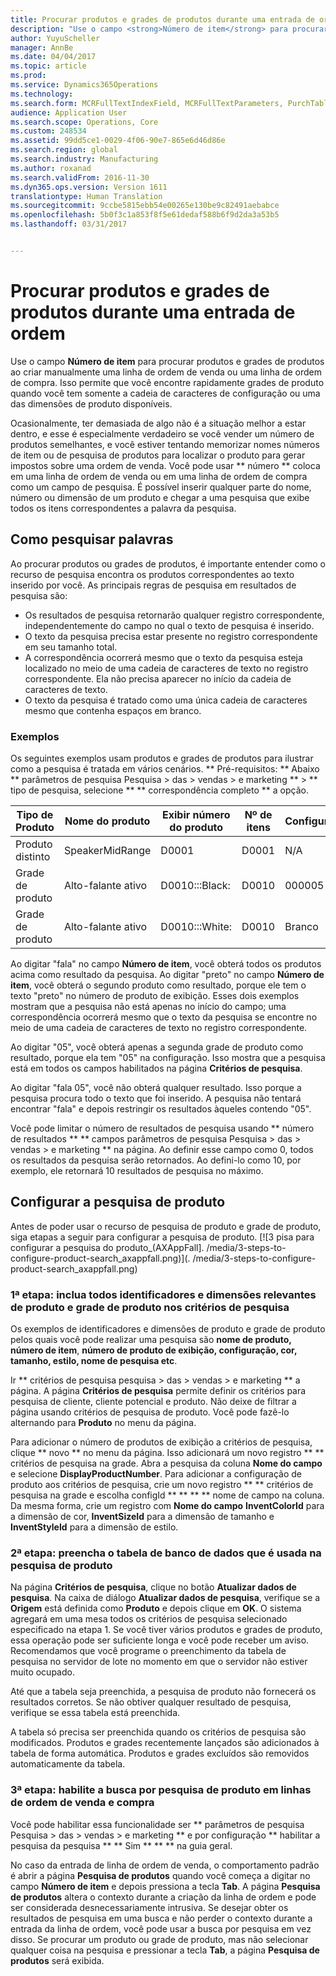 ```yaml
---
title: Procurar produtos e grades de produtos durante uma entrada de ordem
description: "Use o campo <strong>Número de item</strong> para procurar produtos e grades de produtos ao criar manualmente uma linha de ordem de venda ou uma linha de ordem de compra.  Isso permite que você encontre rapidamente grades de produto quando você tem somente a cadeia de caracteres de configuração ou uma das dimensões de produto disponíveis."
author: YuyuScheller
manager: AnnBe
ms.date: 04/04/2017
ms.topic: article
ms.prod: 
ms.service: Dynamics365Operations
ms.technology: 
ms.search.form: MCRFullTextIndexField, MCRFullTextParameters, PurchTable, SalesTable
audience: Application User
ms.search.scope: Operations, Core
ms.custom: 248534
ms.assetid: 99dd5ce1-0029-4f06-90e7-865e6d46d86e
ms.search.region: global
ms.search.industry: Manufacturing
ms.author: roxanad
ms.search.validFrom: 2016-11-30
ms.dyn365.ops.version: Version 1611
translationtype: Human Translation
ms.sourcegitcommit: 9ccbe5815ebb54e00265e130be9c82491aebabce
ms.openlocfilehash: 5b0f3c1a853f8f5e61dedaf588b6f9d2da3a53b5
ms.lasthandoff: 03/31/2017


---
```


# <a name="search-for-products-and-product-variants-during-order-entry"></a>Procurar produtos e grades de produtos durante uma entrada de ordem

Use o campo <strong>Número de item</strong> para procurar produtos e grades de produtos ao criar manualmente uma linha de ordem de venda ou uma linha de ordem de compra.  Isso permite que você encontre rapidamente grades de produto quando você tem somente a cadeia de caracteres de configuração ou uma das dimensões de produto disponíveis.

Ocasionalmente, ter demasiada de algo não é a situação melhor a estar dentro, e esse é especialmente verdadeiro se você vender um número de produtos semelhantes, e você estiver tentando memorizar nomes números de item ou de pesquisa de produtos para localizar o produto para gerar impostos sobre uma ordem de venda. Você pode usar ** número ** coloca em uma linha de ordem de venda ou em uma linha de ordem de compra como um campo de pesquisa. É possível inserir qualquer parte do nome, número ou dimensão de um produto e chegar a uma pesquisa que exibe todos os itens correspondentes a palavra da pesquisa.

## <a name="how-search-works"></a>Como pesquisar palavras
Ao procurar produtos ou grades de produtos, é importante entender como o recurso de pesquisa encontra os produtos correspondentes ao texto inserido por você. As principais regras de pesquisa em resultados de pesquisa são:

-   Os resultados de pesquisa retornarão qualquer registro correspondente, independentemente do campo no qual o texto de pesquisa é inserido.
-   O texto da pesquisa precisa estar presente no registro correspondente em seu tamanho total.
-   A correspondência ocorrerá mesmo que o texto da pesquisa esteja localizado no meio de uma cadeia de caracteres de texto no registro correspondente. Ela não precisa aparecer no início da cadeia de caracteres de texto.
-   O texto da pesquisa é tratado como uma única cadeia de caracteres mesmo que contenha espaços em branco.

### <a name="examples"></a>Exemplos

Os seguintes exemplos usam produtos e grades de produtos para ilustrar como a pesquisa é tratada em vários cenários. ** Pré-requisitos: ** Abaixo ** parâmetros de pesquisa Pesquisa &gt; das &gt; vendas &gt; e marketing ** &gt; ** tipo de pesquisa, selecione ** ** correspondência completo ** a opção.

| Tipo de Produto     | Nome do produto    | Exibir número do produto | Nº de itens | Configuração |
|------------------|-----------------|------------------------|-------------|---------------|
| Produto distinto | SpeakerMidRange | D0001                  | D0001       | N/A            |
| Grade de produto  | Alto-falante ativo  | D0010:::Black:         | D0010       | 000005        |
| Grade de produto  | Alto-falante ativo  | D0010:::White:         | D0010       | Branco         |

Ao digitar "fala" no campo **Número de item**, você obterá todos os produtos acima como resultado da pesquisa. Ao digitar "preto" no campo **Número de item**, você obterá o segundo produto como resultado, porque ele tem o texto "preto" no número de produto de exibição. Esses dois exemplos mostram que a pesquisa não está apenas no início do campo; uma correspondência ocorrerá mesmo que o texto da pesquisa se encontre no meio de uma cadeia de caracteres de texto no registro correspondente.  

Ao digitar "05", você obterá apenas a segunda grade de produto como resultado, porque ela tem "05" na configuração. Isso mostra que a pesquisa está em todos os campos habilitados na página **Critérios de pesquisa**.  

Ao digitar "fala 05", você não obterá qualquer resultado. Isso porque a pesquisa procura todo o texto que foi inserido. A pesquisa não tentará encontrar "fala" e depois restringir os resultados àqueles contendo "05".  

Você pode limitar o número de resultados de pesquisa usando ** número de resultados ** ** campos parâmetros de pesquisa Pesquisa &gt; das &gt; vendas &gt; e marketing ** na página. Ao definir esse campo como 0, todos os resultados da pesquisa serão retornados. Ao defini-lo como 10, por exemplo, ele retornará 10 resultados de pesquisa no máximo.

## <a name="configure-the-product-search"></a>Configurar a pesquisa de produto
Antes de poder usar o recurso de pesquisa de produto e grade de produto, siga etapas a seguir para configurar a pesquisa de produto. [![3 pisa para configurar a pesquisa do produto\_(AXAppFall]. /media/3-steps-to-configure-product-search_axappfall.png)](. /media/3-steps-to-configure-product-search_axappfall.png)

### <a name="step-1-include-all-the-relevant-product-and-product-variant-identifiers-and-dimensions-in-the-search-criteria"></a>1ª etapa: inclua todos identificadores e dimensões relevantes de produto e grade de produto nos critérios de pesquisa

Os exemplos de identificadores e dimensões de produto e grade de produto pelos quais você pode realizar uma pesquisa são **nome de produto, número de item**, **número de produto de exibição, configuração, cor, tamanho, estilo, nome de pesquisa etc**.  

Ir ** critérios de pesquisa pesquisa &gt; das &gt; vendas &gt; e marketing ** a página. A página **Critérios de pesquisa** permite definir os critérios para pesquisa de cliente, cliente potencial e produto. Não deixe de filtrar a página usando critérios de pesquisa de produto. Você pode fazê-lo alternando para **Produto** no menu da página.  

Para adicionar o número de produtos de exibição a critérios de pesquisa, clique ** novo ** no menu da página. Isso adicionará um novo registro ** ** critérios de pesquisa na grade. Abra a pesquisa da coluna **Nome do campo** e selecione **DisplayProductNumber**. Para adicionar a configuração de produto aos critérios de pesquisa, crie um novo registro ** ** critérios de pesquisa na grade e escolha configId ** ** ** ** nome de campo na coluna. Da mesma forma, crie um registro com **Nome do campo** **InventColorId** para a dimensão de cor, **InventSizeId** para a dimensão de tamanho e **InventStyleId** para a dimensão de estilo.

### <a name="step-2-populate-the-database-table-that-is-used-for-product-search"></a>2ª etapa: preencha o tabela de banco de dados que é usada na pesquisa de produto

Na página **Critérios de pesquisa**, clique no botão **Atualizar dados de pesquisa**. Na caixa de diálogo **Atualizar dados de pesquisa**, verifique se a **Origem** está definida como **Produto** e depois clique em **OK**. O sistema agregará em uma mesa todos os critérios de pesquisa selecionado especificado na etapa 1. Se você tiver vários produtos e grades de produto, essa operação pode ser suficiente longa e você pode receber um aviso. Recomendamos que você programe o preenchimento da tabela de pesquisa no servidor de lote no momento em que o servidor não estiver muito ocupado.  

Até que a tabela seja preenchida, a pesquisa de produto não fornecerá os resultados corretos. Se não obtiver qualquer resultado de pesquisa, verifique se essa tabela está preenchida.  

A tabela só precisa ser preenchida quando os critérios de pesquisa são modificados. Produtos e grades recentemente lançados são adicionados à tabela de forma automática. Produtos e grades excluídos são removidos automaticamente da tabela.

### <a name="step-3-enable-the-lookup-for-product-search-on-sales-and-purchase-order-lines"></a>3ª etapa: habilite a busca por pesquisa de produto em linhas de ordem de venda e compra

Você pode habilitar essa funcionalidade ser ** parâmetros de pesquisa Pesquisa &gt; das &gt; vendas &gt; e marketing ** e por configuração ** habilitar a pesquisa da pesquisa ** ** Sim ** ** ** na guia geral.  

No caso da entrada de linha de ordem de venda, o comportamento padrão é abrir a página **Pesquisa de produtos** quando você começa a digitar no campo **Número de item** e depois pressiona a tecla **Tab**. A página **Pesquisa de produtos** altera o contexto durante a criação da linha de ordem e pode ser considerada desnecessariamente intrusiva. Se desejar obter os resultados de pesquisa em uma busca e não perder o contexto durante a entrada da linha de ordem, você pode usar a busca por pesquisa em vez disso. Se procurar um produto ou grade de produto, mas não selecionar qualquer coisa na pesquisa e pressionar a tecla **Tab**, a página **Pesquisa de produtos** será exibida.


